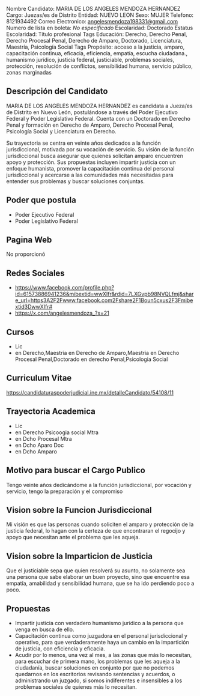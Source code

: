 Nombre Candidato: MARIA DE LOS ANGELES MENDOZA HERNANDEZ
Cargo: Juezas/es de Distrito
Entidad: NUEVO LEON
Sexo: MUJER
Telefono: 8121934492
Correo Electronico: angelesmendoza198331@gmail.com
Numero de lista en boleta: *No especificado*
Escolaridad: Doctorado
Estatus Escolaridad: Título profesional
Tags Educación: Derecho, Derecho Penal, Derecho Procesal Penal, Derecho de Amparo, Doctorado, Licenciatura, Maestría, Psicología Social
Tags Propósito: acceso a la justicia, amparo, capacitación continua, eficacia, eficiencia, empatía, escucha ciudadana., humanismo jurídico, justicia federal, justiciable, problemas sociales, protección, resolución de conflictos, sensibilidad humana, servicio público, zonas marginadas


## Descripción del Candidato 

MARIA DE LOS ANGELES MENDOZA HERNANDEZ es candidata a Jueza/es de Distrito en Nuevo León, postulándose a través del Poder Ejecutivo Federal y Poder Legislativo Federal. Cuenta con un Doctorado en Derecho Penal y formación en Derecho de Amparo, Derecho Procesal Penal, Psicología Social y Licenciatura en Derecho. 

Su trayectoria se centra en veinte años dedicados a la función jurisdiccional, motivada por su vocación de servicio. Su visión de la función jurisdiccional busca asegurar que quienes solicitan amparo encuentren apoyo y protección. Sus propuestas incluyen impartir justicia con un enfoque humanista, promover la capacitación continua del personal jurisdiccional y acercarse a las comunidades más necesitadas para entender sus problemas y buscar soluciones conjuntas.


## Poder que postula

- Poder Ejecutivo Federal
- Poder Legislativo Federal


## Pagina Web

No proporcionó


## Redes Sociales

- https://www.facebook.com/profile.php?id=61573886941236&mibextid=wwXIfr&rdid=7LXGvpb98NVQLfmj&share_url=https3A2F2Fwww.facebook.com2Fshare2F1Boun5cxus2F3Fmibextid3DwwXIfr#
- https://x.com/angelesmendoza_?s=21


## Cursos

- Lic
- en Derecho,Maestria en Derecho de Amparo,Maestria en Derecho Procesal Penal,Doctorado en derecho Penal,Psicologia Social


## Curriculum Vitae

https://candidaturaspoderjudicial.ine.mx/detalleCandidato/54108/11


## Trayectoria Academica

- Lic
- en Derecho Psicoogia social Mtra
- en Dcho Procesal Mtra
- en Dcho Aparo Doc
- en Dcho Amparo


## Motivo para buscar el Cargo Publico

Tengo veinte años dedicándome a la función jurisdiccional, por vocación y servicio, tengo la preparación y el compromiso


## Vision sobre la Funcion Jurisdiccional

Mi visión es que las personas cuando soliciten el amparo y protección de la justicia federal, lo hagan con la certeza de que encontraran el regocijo y apoyo que necesitan ante el problema que les aqueja.


## Vision sobre la Imparticion de Justicia

Que el justiciable sepa que quien resolverá su asunto, no solamente sea una persona que sabe elaborar un buen proyecto, sino que encuentre esa empatía, amabilidad y sensibilidad humana, que se ha ido perdiendo poco a poco.


## Propuestas

- Impartir justicia con verdadero humanismo jurídico a la persona que venga en busca de ello.
- Capacitación continua como juzgadora en el personal jurisdiccional y operativo, para que verdaderamente haya un cambio en la impartición de justicia, con eficiencia y eficacia.
- Acudir por lo menos, una vez al mes, a las zonas que más lo necesitan, para escuchar de primera mano, los problemas que les aqueja a la ciudadanía, buscar soluciones en conjunto por que no podemos quedarnos en los escritorios revisando sentencias y acuerdos, o administrando un juzgado, si somos indiferentes e insensibles a los problemas sociales de quienes más lo necesitan.

